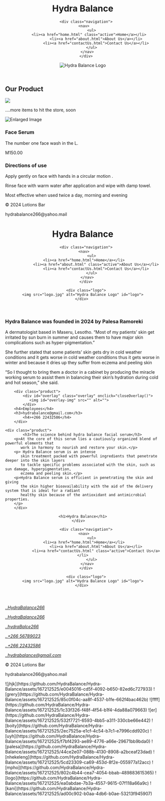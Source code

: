 <!DOCTYPE html>
<html lang="en">
<head>
    <meta charset="UTF-8">
    <meta name="viewport" content="width=device-width, initial-scale=1.0">
    <title>Cosmetic Store</title>
    <link rel="stylesheet" href="home.css">
</head>
<body>
    <header>
       <div class="heading">
	  <h1>Hydra Balance</h1>
       </div>    	
	
       <div class="navigation">
	 <nav>
            <ul>
                <li><a href="home.html" class="active">Home</a></li>			
                <li><a href="about.html">About Us</a></li>
                <li><a href="contactUs.html">Contact Us</a></li>
            </ul>
    	</nav>
       </div>
<div class="logo">
	   <img src="logo.jpg" alt="Hydra Balance Logo" id="logo">
       </div>    
</header>
<h2>Our Product</h2>
<main id="products">    	
	<div class="product">
	    <img src="logo.jpg">
	    <p>....more items to hit the store, soon</p>
        </div>
        <div class="product">
            <div id="overlay" class="overlay" onclick="closeOverlay()">
            <img id="overlay-img" src="" alt="Enlarged Image">
            </div>
	    <h3>Face Serum</h3>
	    <p>The number one face wash in the L.</p>
    	    <p class="price">M150.00</p>
        </div>
        <div class="product">
	    <h3>Directions of use</h3>		
	    <p>Apply gently on face with hands in a circular motion .</p>
	    <p>Rinse face with warm water after application and wipe with damp towel.</p>
	    <p>Most effective when used twice a day, morning and evening</p>
        </div>   
</main>
<footer>
    <p class="fooTer">&copy; 2024 Lotions Bar</p>
    <p class="fooTer">hydrabalance266@yahoo.mail</p>
</footer>
<script src="https://cdnjs.cloudflare.com/ajax/libs/font-awesome/6.0.0-beta3/js/all.min.js"></script>
<script>
    var images = ["er.jpg", "uyh.jpg", "grery.jpg"];
    var currentIndex = 0;
    var interval;

    function startSlideshow() {
         interval = setInterval(function() {
                currentIndex = (currentIndex + 1) % images.length;
                updateDisplayedImage();
         }, 2000);
    }

    function stopSlideshow() {
         clearInterval(interval);
    }

    function updateDisplayedImage() {
         var overlayImg = document.getElementById('overlay-img');
         overlayImg.src = images[currentIndex] }
    function openOverlay(imageSrc) {
         var overlay = document.getElementById('overlay');
         var overlayImg = document.getElementById('overlay-img');
         overlayImg.src = imageSrc;
         overlay.style.display = 'flex';
         stopSlideshow();
    }

    function closeOverlay() {
         var overlay = document.getElementById('overlay');
         overlay.style.display = 'none';
         startSlideshow();
    }

    startSlideshow();
</script>
</body>
</html>
<!DOCTYPE html>
<html lang="en">
<head>
    <meta charset="UTF-8">
    <meta name="viewport" content="width=device-width, initial-scale=1.0">
    <title>Cosmetic Store</title>
    <link rel="stylesheet" href="about.css">
</head>
<body>
    <header>
       <div class="heading">
	<h1>Hydra Balance</h1>
       </div>    	
	
       <div class="navigation">
	 <nav>
            <ul>
                <li><a href="home.html">Home</a></li>			
                <li><a href="about.html" class="active">About Us</a></li>
                <li><a href="contactUs.html">Contact Us</a></li>
            </ul>
    	</nav>
       </div>

       <div class="logo">
	<img src="logo.jpg" alt="Hydra Balance Logo" id="logo">
       </div>    
</header>
<main id="products">    	
        <div class="product">
            <h3>Hydra Balance was founded in 2024 by Palesa Ramoreki</h3>
	    <p>A dermatologist based in Maseru, Lesotho. “Most of my patients’ skin get irritated by sun burn 
	       in summer and causes them to have major skin complications such as hyper-pigmentation.”
	    </p>
	    <p> 
	       She further stated that some patients’ skin gets dry in cold weather conditions and
	       it gets worse in cold weather conditions thus it gets worse in winter and because it dries 
	       up they suffer from eczema and peeling skin
	    </p>
	    <p> “So I thought to bring them a doctor in a cabinet 
	       by producing the miracle working serum to
	       assist them in balancing their skin’s hydration during cold and hot season,” she said.
	    </p>
        </div>

        <div class="product">
            <div id="overlay" class="overlay" onclick="closeOverlay()">
               <img id="overlay-img" src="" alt="">
            </div>
	    <h4>Employees</h4>
	    <h3>hydrabalance@gmail.com</h3>
    	    <h4>+266 22432586</h4>
        </div>

	<div class="product">
            <h3>The science behind hydra balance facial serum</h3>
	    <p>At the core of this serum lies a cautiously organized blend of powerful elements that
	       work in harmony to nourish and restore your skin.</p>
	    <p> Hydra Balance serum is an intense
	       skin treatment packed with powerful ingredients that penetrate deeper into the skin layers
	       to tackle specific problems associated with the skin, such as sun damage, hyperpigmentation, 
	       eczema and peeling skin.</p>
	    <p>Hydra Balance serum is efficient in penetrating the skin and giving 
	       the skin higher bioavailability with the aid of the delivery system that is ideal for a radiant
	       healthy skin because of the antioxidant and antimicrobial properties.
	    </p>
        </div>
</main>
<script src="https://cdnjs.cloudflare.com/ajax/libs/font-awesome/6.0.0-beta3/js/all.min.js"></script>
<script>
        var images = ["boity.jpg", "kani.jpg", "mpho.jpg", "ffff.jpg", "jhjk.jpg",
		      "nhekeleng.jpg", "palesa.jpg"];
        var currentIndex = 0;
        var interval;

        function startSlideshow() {
            interval = setInterval(function() {
                currentIndex = (currentIndex + 1) % images.length;
                updateDisplayedImage();
            }, 2000);
        }

        function stopSlideshow() {
            clearInterval(interval);
        }

        function updateDisplayedImage() {
            var overlayImg = document.getElementById('overlay-img');
            overlayImg.src = images[currentIndex];
        }

        function openOverlay(imageSrc) {
            var overlay = document.getElementById('overlay');
            var overlayImg = document.getElementById('overlay-img');
            overlayImg.src = imageSrc;
            overlay.style.display = 'flex';
            stopSlideshow();
        }

        function closeOverlay() {
            var overlay = document.getElementById('overlay');
            overlay.style.display = 'none';
            startSlideshow();
        }
        startSlideshow();
</script>
</body>
</html>
<!DOCTYPE html>
<html lang="en">
<head>
    <meta charset="UTF-8">
    <meta name="viewport" content="width=device-width, initial-scale=1.0">
    <title>Cosmetic Store</title>
    <link rel="stylesheet" href="contact.css">
    <link rel="stylesheet" href="https://cdnjs.cloudflare.com/ajax/libs/font-awesome/4.7.0/css/font-awesome.min.css">
</head>
<body>
    <header>
       <div class="heading">
        
	<h1>Hydra Balance</h1>
       </div>    	
	
       <div class="navigation">
	 <nav>
            <ul>
                <li><a href="home.html">Home</a></li>			
                <li><a href="about.html">About Us</a></li>
                <li><a href="contactUs.html" class="active">Contact Us</a></li>
            </ul>
    	</nav>
       </div>

       <div class="logo">
	<img src="logo.jpg" alt="Hydra Balance Logo" id="logo">
       </div>    
</header>
<div class="centered-content">
        <address>
	     <p><a href="#"><i class="fa fa-twitter-square" aria-hidden="true"></i>..HydraBalance266</a></p>
	     <p><a href="#"><i class="fa fa-facebook-official" aria-hidden="true"></i>..HydraBalance266</a></p>
	     <p><a href="#"><i class="fa fa-instagram" aria-hidden="true"></i>..hydraBalce266</a></p>
	     <p><a href="#"><i class="fa fa-whatsapp" aria-hidden="true"></i>..+266 56789023</a></p>
   	     <p><a href="#"><i class="fa fa-phone-square" aria-hidden="true"></i>..+266 22432586</a></p>
	     <p><a href="#"><i class="fa fa-envelope" aria-hidden="true"></i>..hydrabalance@gmail.com</a></p>
        </address>
</div>
<footer>
    <p class="fooTer">&copy; 2024 Lotions Bar</p>
    <p class="fooTer">hydrabalance266@yahoo.mail</p>
</footer>
</body>
</html>![jhjk](https://github.com/HydraBalance/Hydra-Balance/assets/167212525/e0045016-cd5f-4092-b650-82ed6c727933)
![grery](https://github.com/HydraBalance/Hydra-Balance/assets/167212525/85c0f04c-aa8f-4537-b1fe-662f4bac462b)
![ffff](https://github.com/HydraBalance/Hydra-Balance/assets/167212525/1c33f326-f48f-4f54-b1f4-4da88a079663)
![er](https://github.com/HydraBalance/Hydra-Balance/assets/167212525/532f7721-6593-4bb5-a311-330cbe66e442)
![boity](https://github.com/HydraBalance/Hydra-Balance/assets/167212525/2ec7525a-e1cf-4c54-b7c1-e7996cdd920c)
![uyh](https://github.com/HydraBalance/Hydra-Balance/assets/167212525/f7bf4293-ae89-4776-a66e-29671bb9bda0)
![palesa](https://github.com/HydraBalance/Hydra-Balance/assets/167212525/44ce2e07-088b-4130-8908-a2bceaf23dad)
![nhekeleng](https://github.com/HydraBalance/Hydra-Balance/assets/167212525/5cd23309-ca69-453d-8f2e-055977a12acc)
![mpho](https://github.com/HydraBalance/Hydra-Balance/assets/167212525/802c4b44-cea7-4054-bbab-489883615365)
![logo](https://github.com/HydraBalance/Hydra-Balance/assets/167212525/ea0abdae-7b3a-4557-9615-07f118a66a9c)
![kani](https://github.com/HydraBalance/Hydra-Balance/assets/167212525/ad00c902-b0aa-4db6-b0ae-53213f945907)

